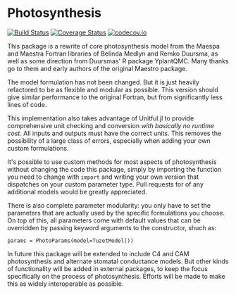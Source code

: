 # Photosynthesis

[![Build Status](https://travis-ci.org/rafaqz/Photosynthesis.jl.svg?branch=master)](https://travis-ci.org/rafaqz/Photosynthesis.jl)
[![Coverage Status](https://coveralls.io/repos/rafaqz/Photosynthesis.jl/badge.svg?branch=master&service=github)](https://coveralls.io/github/rafaqz/Photosynthesis.jl?branch=master)
[![codecov.io](http://codecov.io/github/rafaqz/Photosynthesis.jl/coverage.svg?branch=master)](http://codecov.io/github/rafaqz/Photosynthesis.jl?branch=master)

This package is a rewrite of core photosynthesis model from the Maespa and
Maestra Fortran libraries of Belinda Medlyn and Remko Duursma, as well as some
direction from Duursmas' R package YplantQMC. Many thanks go to them and early
authors of the original Maestro package.

The model formulation has not been changed. But it is just heavily refactored to
be as flexible and modular as possible. This version should give similar
performance to the original Fortran, but from significantly less lines of code.

This implementation also takes advantage of Unitful.jl to provide comprehensive
unit checking and conversion *with basically no runtime cost*. All inputs and
outputs must have the correct units. This removes the possibility of a large
class of errors, especially when adding your own custom formulations.

It's possible to use custom methods for most aspects of photosynthesis without
changing the code this package, simply by importing the function you need to
change with `import` and writing your own version that dispatches on your custom
parameter type. Pull requests for of any additional models would be greatly
appreciated.

There is also complete parameter modularity: you only have to set the parameters
that are actually used by the specific formulations you choose. On top of this,
all parameters come with default values that can be overridden by passing
keyword arguments to the constructor, shuch as:

```
params = PhotoParams(model=TuzetModel())
```

In future this package will be extended to include C4 and CAM photosynthesis and
alternate stomatal conductance models. But other kinds of functionality will be
added in external packages, to keep the focus specifically on the process of
photosynthesis. Efforts will be made to make this as widely interoperable as
possible.

